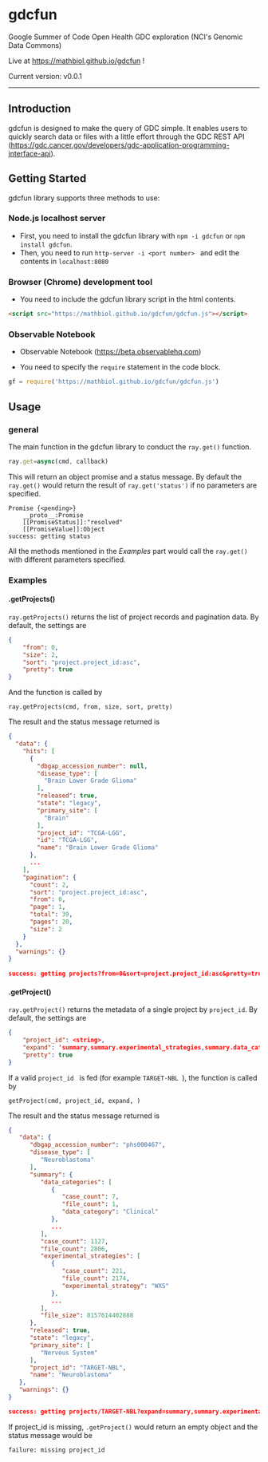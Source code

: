 # gdcfun
Google Summer of Code Open Health GDC exploration (NCI's Genomic Data Commons)

Live at https://mathbiol.github.io/gdcfun !

Current version: v0.0.1

___

## Introduction

gdcfun is designed to make the query of GDC simple. It enables users to quickly search data or files with a little effort through the GDC REST API (https://gdc.cancer.gov/developers/gdc-application-programming-interface-api). 

## Getting Started

gdcfun library supports three methods to use:

### Node.js localhost server

* First, you need to install the gdcfun library with `npm -i gdcfun`  or `npm install gdcfun`.
* Then, you need to run `http-server -i <port number> ` and edit the contents in `localhost:8080`

### Browser (Chrome) development tool

* You need to include the gdcfun library script in the html contents.

```html
<script src="https://mathbiol.github.io/gdcfun/gdcfun.js"></script>
```

### Observable Notebook 

* Observable Notebook (https://beta.observablehq.com)

* You need to specify the `require` statement in the code block.

```javascript
gf = require('https://mathbiol.github.io/gdcfun/gdcfun.js')
```

## Usage

### general

The main function in the gdcfun library to conduct the ``ray.get()`` function. 

```javascript
ray.get=async(cmd, callback)
```

This will return an object promise and a status message. By default the ``ray.get()`` would return the result of  ``ray.get('status')`` if no parameters are specified.

```
Promise {<pending>}
	__proto__:Promise
	[[PromiseStatus]]:"resolved"
	[[PromiseValue]]:Object
success: getting status
```

All the methods mentioned in the *Examples* part would call the `ray.get()` with different parameters specified.

### Examples

#### .getProjects()

``ray.getProjects()`` returns the list of project records and pagination data. By default, the settings are

```json
{
    "from": 0,
    "size": 2,
    "sort": "project.project_id:asc",
    "pretty": true
}
```

And the function is called by

```
ray.getProjects(cmd, from, size, sort, pretty)
```

The result and the status message returned is

```json
{
  "data": {
    "hits": [
      {
        "dbgap_accession_number": null,
        "disease_type": [
          "Brain Lower Grade Glioma"
        ],
        "released": true,
        "state": "legacy",
        "primary_site": [
          "Brain"
        ],
        "project_id": "TCGA-LGG",
        "id": "TCGA-LGG",
        "name": "Brain Lower Grade Glioma"
      },
      ...
    ],
    "pagination": {
      "count": 2,
      "sort": "project.project_id:asc",
      "from": 0,
      "page": 1,
      "total": 39,
      "pages": 20,
      "size": 2
    }
  },
  "warnings": {}
}
        
success: getting projects?from=0&sort=project.project_id:asc&pretty=true
```

#### .getProject()

``ray.getProject()`` returns the metadata of a single project by ``project_id``. By default, the settings are

```json
{
    "project_id": <string>,
    "expand": 'summary,summary.experimental_strategies,summary.data_categories',
    "pretty": true
}
```

If a valid ``project_id `` is fed (for example ``TARGET-NBL ``), the function is called by

```
getProject(cmd, project_id, expand, )
```

The result and the status message returned is

```json
{
   "data": {
      "dbgap_accession_number": "phs000467",
      "disease_type": [
         "Neuroblastoma"
      ],
      "summary": {
         "data_categories": [
            {
               "case_count": 7,
               "file_count": 1,
               "data_category": "Clinical"
            },
            ...
         ],
         "case_count": 1127,
         "file_count": 2806,
         "experimental_strategies": [
            {
               "case_count": 221,
               "file_count": 2174,
               "experimental_strategy": "WXS"
            },
            ...
         ],
         "file_size": 8157614402888
      },
      "released": true,
      "state": "legacy",
      "primary_site": [
         "Nervous System"
      ],
      "project_id": "TARGET-NBL",
      "name": "Neuroblastoma"
   },
   "warnings": {}
}

success: getting projects/TARGET-NBL?expand=summary,summary.experimental_strategies,summary.data_categories&pretty=true
```

If project_id is missing, ``.getProject()`` would return an empty object and the status message would be

```
failure: missing project_id
```

